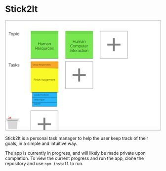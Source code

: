 # Stick2It
![Design for the Main Page](./.screenshots/MainPageDesign.png)

Stick2It is a personal task manager to help the user keep track of their goals, in a simple and intuitive way. 

The app is currently in progress, and will likely be made private upon completion. To view the current progress and run the app, clone the repository and use ```npm install``` to run.